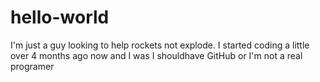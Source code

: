 # hello-world

I'm just a guy looking to help rockets not explode.
I started coding a little over 4 months ago now and I was I shouldhave GitHub
or I'm not a real programer
